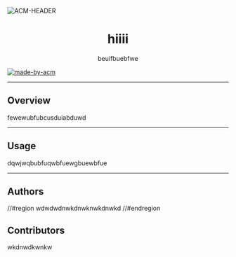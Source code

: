      

![ACM-HEADER](https://user-images.githubusercontent.com/14032427/92643737-e6252e00-f2ff-11ea-8a51-1f1b69caba9f.png)

<h1 align="center"> 
hiiii 
</h1>

<p align="center"> 
beuifbuebfwe
</p>

<p>
  <a href="https://acmvit.in/" target="_blank">
    <img alt="made-by-acm" src="https://img.shields.io/badge/MADE%20BY-ACM%20VIT-blue?style=for-the-badge" />
  </a>
</p>

---

## Overview
fewewubfubcusduiabduwd

---

## Usage
dqwjwqbubfuqwbfuewgbuewbfue


---
## Authors
//#region 
wdwdwdnwkdnwknwkdnwkd
//#endregion

## Contributors
wkdnwdkwnkw
   
